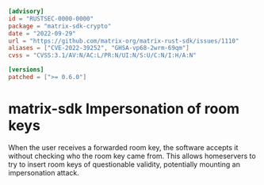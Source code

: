 ```toml
[advisory]
id = "RUSTSEC-0000-0000"
package = "matrix-sdk-crypto"
date = "2022-09-29"
url = "https://github.com/matrix-org/matrix-rust-sdk/issues/1110"
aliases = ["CVE-2022-39252", "GHSA-vp68-2wrm-69qm"]
cvss = "CVSS:3.1/AV:N/AC:L/PR:N/UI:N/S:U/C:N/I:H/A:N"

[versions]
patched = [">= 0.6.0"]
```

# matrix-sdk Impersonation of room keys

When the user receives a forwarded room key, the software accepts it without
checking who the room key came from. This allows homeservers to try to insert
room keys of questionable validity, potentially mounting an impersonation attack.
